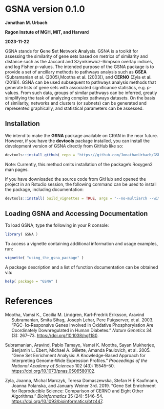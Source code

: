 
<!-- README.md is generated from README.Rmd. Please edit that file -->

# GSNA version 0.1.0

**Jonathan M. Urbach**

**Ragon Instute of MGH, MIT, and Harvard**

**2023-11-22**

<!-- badges: start -->
<!-- badges: end -->

GSNA stands for **G**ene **S**et **N**etwork **A**nalysis. GSNA is a
toolkit for assessing the similarity of gene sets based on metrics of
similarity and distance such as the Jaccard and Szymkiewicz–Simpson
overlap indices, and log Fisher *p*-values. The intended purpose of the
GSNA package is to provide a set of ancillary methods to pathways
analysis such as **GSEA** (Subramanian et al. (2005),Mootha et al.
(2003)), and **CERNO** (Zyla et al. (2019)). GSNA can be used subsequent
to pathways analysis methods that generate lists of gene sets with
associated significance statistics, e.g. *p*-values. From such data,
groups of similar pathways can be inferred, greatly simplifying the task
of analyzing complex pathways datasets. On the basis of similarity,
networks and clusters (or subnets) can be generated and represented
graphically, and statistical parameters can be assessed.

## Installation

We intend to make the **GSNA** package available on CRAN in the near
future. However, if you have the **devtools** package installed, you can
install the development version of GSNA directly from GitHub like so:

``` r
devtools::install_github( repo = "https://github.com/JonathanUrbach/GSNA" )
```

Note: Currently, this method omits installation of the package’s
Roxygen2 man pages.

If you have downloaded the source code from GitHub and opened the
project in an Rstudio session, the following command can be used to
install the package, including documentation:

``` r
devtools::install( build_vignettes = TRUE, args = "--no-multiarch --with-keep.source" )
```

## Loading GSNA and Accessing Documentation

To load GSNA, type the following in your R console:

``` r
library( GSNA )
```

To access a vignette containing additional information and usage
examples, run:

``` r
vignette( "using_the_gsna_package" )
```

A package description and a list of function documentation can be
obtained via:

``` r
help( package = "GSNA" )
```

# References

<div id="refs" class="references csl-bib-body hanging-indent">

<div id="ref-mootha_pgc-1-responsive_2003" class="csl-entry">

Mootha, Vamsi K., Cecilia M. Lindgren, Karl-Fredrik Eriksson, Aravind
Subramanian, Smita Sihag, Joseph Lehar, Pere Puigserver, et al. 2003.
“PGC-1α-Responsive Genes Involved in Oxidative Phosphorylation Are
Coordinately Downregulated in Human Diabetes.” *Nature Genetics* 34 (3):
267–73. <https://doi.org/10.1038/ng1180>.

</div>

<div id="ref-subramanian_gene_2005" class="csl-entry">

Subramanian, Aravind, Pablo Tamayo, Vamsi K. Mootha, Sayan Mukherjee,
Benjamin L. Ebert, Michael A. Gillette, Amanda Paulovich, et al. 2005.
“Gene Set Enrichment Analysis: A Knowledge-Based Approach for
Interpreting Genome-Wide Expression Profiles.” *Proceedings of the
National Academy of Sciences* 102 (43): 15545–50.
<https://doi.org/10.1073/pnas.0506580102>.

</div>

<div id="ref-zyla_gene_2019" class="csl-entry">

Zyla, Joanna, Michal Marczyk, Teresa Domaszewska, Stefan H E Kaufmann,
Joanna Polanska, and January Weiner 3rd. 2019. “Gene Set Enrichment for
Reproducible Science: Comparison of CERNO and Eight Other Algorithms.”
*Bioinformatics* 35 (24): 5146–54.
<https://doi.org/10.1093/bioinformatics/btz447>.

</div>

</div>
